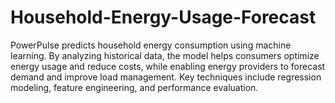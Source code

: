 # Household-Energy-Usage-Forecast
PowerPulse predicts household energy consumption using machine learning. By analyzing historical data, the model helps consumers optimize energy usage and reduce costs, while enabling energy providers to forecast demand and improve load management. Key techniques include regression modeling, feature engineering, and performance evaluation.

